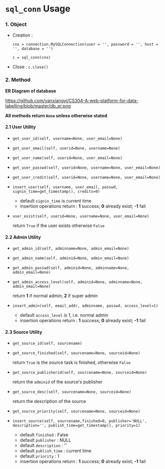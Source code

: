 # `sql_conn` Usage

### 1. Object

- Creation :

  `cnx = connection.MySQLConnection(user = '', password = '', host = '', database = '')`

  `c = sql_conn(cnx)`

- Close : `c.close()`



### 2. Method

**ER Diagram of database**

https://github.com/yanxiangyi/CS304-A-web-platform-for-data-labelling/blob/master/db_er.png

**All methods return `None` unless otherwise stated**

#### 2.1 User Utility

- `get_user_id(self, username=None, user_email=None)` 

- `get_user_email(self, userid=None, username=None)`

- `get_user_name(self, userid=None, user_email=None)`

- `get_user_passwd(self, userid=None, username=None, user_email=None)`

- `get_user_credit(self, userid=None, username=None, user_email=None)`

- `insert_user(self, username, user_email, passwd, signin_time=get_timestamp(), credits=0)`

  - default `signin_time` is current time
  - insertion operations return : **1** success; **0** already exist; **-1** fail

- `user_exist(self, userid=None, username=None, user_email=None)`

  return `True` if the user exists otherwise `False`

#### 2.2 Admin Utility

- `get_admin_id(self, adminname=None, admin_email=None)`

- `get_admin_name(self, adminid=None, admin_email=None)`

- `get_admin_passwd(self, adminid=None, adminname=None, admin_email=None)`

- `get_admin_access_level(self, adminid=None, adminname=None, admin_email=None)`

  return **1** if normal admin; **2** if super admin

- `insert_admin(self, email_addr, adminname, passwd, access_level=1)`

  - default `access_level` is 1, i.e. normal admin
  - insertion operations return : **1** success; **0** already exist; **-1** fail

#### 2.3 Source Utility

- `get_source_id(self, sourcename)`

- `get_source_finished(self, sourcename=None, sourceid=None)`

  return `True` is the source task is finished, otherwise `False`

- `get_source_publisherid(self, sourcename=None, sourceid=None)`

  return the `adminid` of the source's publisher

- `get_source_desc(self, sourcename=None, sourceid=None)`

  return the description of the source

- `get_source_priority(self, sourcename=None, sourceid=None)`

- `insert_source(self, sourcename,finished=0, publisher='NULL', description='', publish_time=get_timestamp(), priority=1)`

  - default `finished` : False
  - default `publisher` : NULL
  - default `description` : ''
  - default `publish_time` : current time
  - default `priority` : 1
  - insertion operations return : **1** success; **0** already exist; **-1** fail






